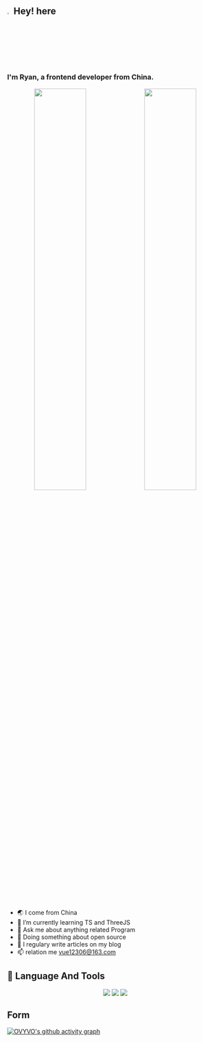 ## <img src="https://media.giphy.com/media/hvRJCLFzcasrR4ia7z/giphy.gif" width="3%">Hey! here

### I'm Ryan, a frontend developer from China.


<div align="center">
 <img style="float: left; width: 49%;"  src="https://github-readme-stats.vercel.app/api?username=OVYVO&theme=buefy&show_icons=true">
 <img style="float: right; width: 49%;" src="https://github-readme-streak-stats.herokuapp.com/?user=OVYVO&theme=buefy&show_icons=true">
</div>


-   🌏 I come from China
-   🌱 I’m currently learning TS and ThreeJS
-   💬 Ask me about anything related Program
-   🔭 Doing something about open source
-   📝 I regulary write articles on my blog
-   📫 relation me vue12306@163.com


## 🚀 Language And Tools

<div align="center" >
  <img src="https://img.shields.io/badge/-HTML5-E34F26?style=flat-square&logo=html5&logoColor=white" /> 
  <img src="https://img.shields.io/badge/-CSS3-1572B6?style=flat-square&logo=css3" /> 
  <img src="https://img.shields.io/badge/-JavaScript-oringe?style=flat-square&logo=javascript" />
</div>

## Form
[![OVYVO's github activity graph](https://activity-graph.herokuapp.com/graph?username=OVYVO&theme=minimal)](https://github.com/OVYVO)

